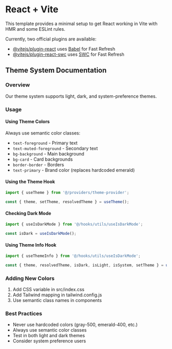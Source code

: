 # React + Vite

This template provides a minimal setup to get React working in Vite with HMR and some ESLint rules.

Currently, two official plugins are available:

- [@vitejs/plugin-react](https://github.com/vitejs/vite-plugin-react/blob/main/packages/plugin-react/README.md) uses [Babel](https://babeljs.io/) for Fast Refresh
- [@vitejs/plugin-react-swc](https://github.com/vitejs/vite-plugin-react-swc) uses [SWC](https://swc.rs/) for Fast Refresh

## Theme System Documentation

### Overview
Our theme system supports light, dark, and system-preference themes.

### Usage

#### Using Theme Colors
Always use semantic color classes:
- `text-foreground` - Primary text
- `text-muted-foreground` - Secondary text
- `bg-background` - Main background
- `bg-card` - Card backgrounds
- `border-border` - Borders
- `text-primary` - Brand color (replaces hardcoded emerald)

#### Using the Theme Hook
```typescript
import { useTheme } from '@/providers/theme-provider';

const { theme, setTheme, resolvedTheme } = useTheme();
```

#### Checking Dark Mode
```typescript
import { useIsDarkMode } from '@/hooks/utils/useIsDarkMode';

const isDark = useIsDarkMode();
```

#### Using Theme Info Hook
```typescript
import { useThemeInfo } from '@/hooks/utils/useIsDarkMode';

const { theme, resolvedTheme, isDark, isLight, isSystem, setTheme } = useThemeInfo();
```

### Adding New Colors
1. Add CSS variable in src/index.css
2. Add Tailwind mapping in tailwind.config.js
3. Use semantic class names in components

### Best Practices
- Never use hardcoded colors (gray-500, emerald-400, etc.)
- Always use semantic color classes
- Test in both light and dark themes
- Consider system preference users
